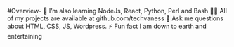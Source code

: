 #Overview-
🌱 I’m also learning NodeJs, React, Python, Perl and Bash
👨‍💻 All of my projects are available at github.com/techvaness
💬 Ask me questions about HTML, CSS, JS, Wordpress.
⚡ Fun fact I am down to earth and entertaining
